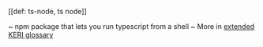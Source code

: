 [[def: ts-node, ts node]]

~ npm package that lets you run typescript from a shell
~ More in <a href="https://weboftrust.github.io/WOT-terms/docs/glossary/ts-node">extended KERI glossary</a>
